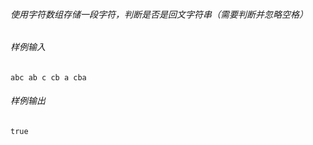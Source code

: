 ###### 使用字符数组存储一段字符，判断是否是回文字符串（需要判断并忽略空格）
###### 样例输入

```
abc ab c cb a cba
```
###### 样例输出

```
true
```
